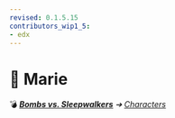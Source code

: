 ```yaml
---
revised: 0.1.5.15
contributors_wip1_5:
- edx
---
```


# 📄 Marie

💣 ***[Bombs vs. Sleepwalkers][home]** ➔ [Characters][characters]*

[home]: /README.md
[characters]: /characters/readme.md

